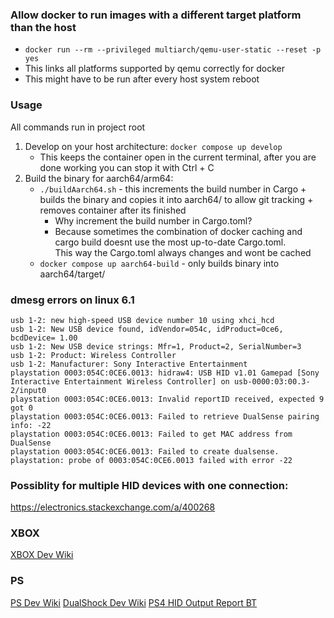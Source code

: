### Allow docker to run images with a different target platform than the host
- `docker run --rm --privileged multiarch/qemu-user-static --reset -p yes`
- This links all platforms supported by qemu correctly for docker
- This might have to be run after every host system reboot

### Usage
All commands run in project root

1. Develop on your host architecture: `docker compose up develop`
    - This keeps the container open in the current terminal, after you are done working you can stop it with Ctrl + C
2. Build the binary for aarch64/arm64: 
   - `./buildAarch64.sh` - this increments the build number in Cargo + builds the binary and copies it into aarch64/ to allow git tracking + removes container after its finished
      - Why increment the build number in Cargo.toml?  
      - Because sometimes the combination of docker caching and cargo build doesnt use the most up-to-date Cargo.toml. <br>
      This way the Cargo.toml always changes and wont be cached
   - `docker compose up aarch64-build` - only builds binary into aarch64/target/

### dmesg errors on linux 6.1
```
usb 1-2: new high-speed USB device number 10 using xhci_hcd
usb 1-2: New USB device found, idVendor=054c, idProduct=0ce6, bcdDevice= 1.00
usb 1-2: New USB device strings: Mfr=1, Product=2, SerialNumber=3
usb 1-2: Product: Wireless Controller
usb 1-2: Manufacturer: Sony Interactive Entertainment
playstation 0003:054C:0CE6.0013: hidraw4: USB HID v1.01 Gamepad [Sony Interactive Entertainment Wireless Controller] on usb-0000:03:00.3-2/input0
playstation 0003:054C:0CE6.0013: Invalid reportID received, expected 9 got 0
playstation 0003:054C:0CE6.0013: Failed to retrieve DualSense pairing info: -22
playstation 0003:054C:0CE6.0013: Failed to get MAC address from DualSense
playstation 0003:054C:0CE6.0013: Failed to create dualsense.
playstation: probe of 0003:054C:0CE6.0013 failed with error -22
```

### Possiblity for multiple HID devices with one connection:
https://electronics.stackexchange.com/a/400268

### XBOX
[XBOX Dev Wiki](https://xboxdevwiki.net/Xbox_Input_Devices#Standard_Gamepads)

### PS
[PS Dev Wiki](https://www.psdevwiki.com/)
[DualShock Dev Wiki](https://www.psdevwiki.com/ps4/DualShock_4)
[PS4 HID Output Report BT](https://www.psdevwiki.com/ps4/DS4-BT#HID_OUTPUT_reports)
